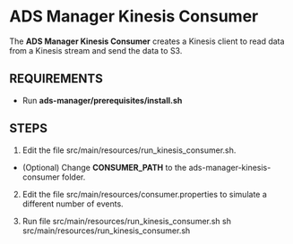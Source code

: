 # ADS Manager Kinesis Consumer

The **ADS Manager Kinesis Consumer** creates a Kinesis client to read data from a Kinesis stream
and send the data to S3.

## REQUIREMENTS
 + Run **ads-manager/prerequisites/install.sh**

## STEPS
 1. Edit the file src/main/resources/run_kinesis_consumer.sh.
   * (Optional) Change **CONSUMER_PATH** to the ads-manager-kinesis-consumer folder.

 2. Edit the file src/main/resources/consumer.properties to simulate a different number of events.

 3. Run file src/main/resources/run_kinesis_consumer.sh
        sh src/main/resources/run_kinesis_consumer.sh
